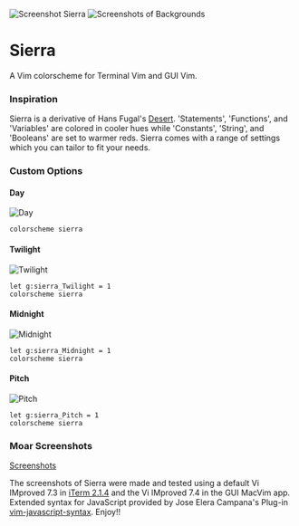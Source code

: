 ![Screenshot Sierra](https://cloud.githubusercontent.com/assets/11221489/12998696/988748a2-d0fb-11e5-8a21-5ed1cb4f713b.jpg)
![Screenshots of Backgrounds](https://cloud.githubusercontent.com/assets/11221489/12998707/c49087ce-d0fb-11e5-9cfd-63ecd78544c6.png)

# Sierra #

A Vim colorscheme for Terminal Vim and GUI Vim. 

### Inspiration ###

Sierra is a derivative of Hans Fugal's [Desert](https://github.com/fugalh/desert.vim). 'Statements', 'Functions', and 'Variables' are colored in cooler hues while 'Constants', 'String', and 'Booleans' are set to warmer reds. Sierra comes with a range of settings which you can tailor to fit your needs.

### Custom Options ###

#### Day ####
![Day](https://cloud.githubusercontent.com/assets/11221489/13024532/c71bd480-d1aa-11e5-9439-8c1ed4072c47.png)

    colorscheme sierra

#### Twilight ####
![Twilight](https://cloud.githubusercontent.com/assets/11221489/13024534/ddcf3e88-d1aa-11e5-9831-6a2285fc25d3.png)

    let g:sierra_Twilight = 1
    colorscheme sierra

#### Midnight ####
![Midnight](https://cloud.githubusercontent.com/assets/11221489/13024540/f4572828-d1aa-11e5-97e7-3e407d897b2d.png)

    let g:sierra_Midnight = 1
    colorscheme sierra

#### Pitch ####
![Pitch](https://cloud.githubusercontent.com/assets/11221489/13024546/0579d77c-d1ab-11e5-857c-701abb1a9320.png)

    let g:sierra_Pitch = 1
    colorscheme sierra


### Moar Screenshots ###
[Screenshots](https://github.com/AlessandroYorba/Sierra/issues/1)

The screenshots of Sierra were made and tested using a default Vi IMproved 7.3 in [iTerm 2.1.4](https://www.iterm2.com) and the Vi IMproved 7.4 in the GUI MacVim app. Extended syntax for JavaScript provided by Jose Elera Campana's Plug-in [vim-javascript-syntax](https://github.com/jelera/vim-javascript-syntax). Enjoy!!


